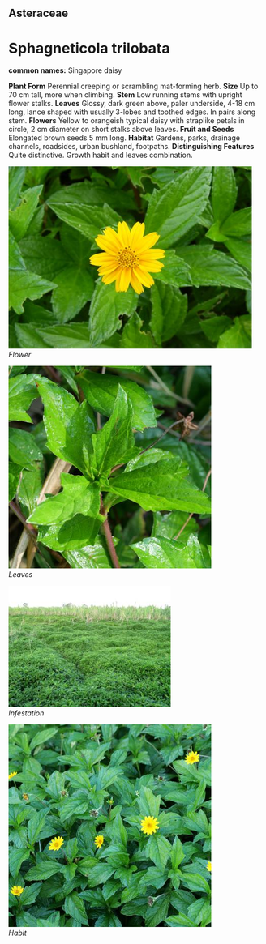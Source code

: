 ## Asteraceae
# Sphagneticola trilobata
**common names:** Singapore daisy

**Plant Form** Perennial creeping or scrambling mat-forming herb. **Size** Up to 70 cm tall, more when climbing. **Stem** Low running stems with upright flower stalks. **Leaves** Glossy, dark green above, paler underside, 4-18 cm long, lance shaped with usually 3-lobes and toothed edges. In pairs along stem. **Flowers** Yellow to orangeish typical daisy with straplike petals in circle, 2 cm diameter on short stalks above leaves. **Fruit and Seeds** Elongated brown seeds 5 mm long. **Habitat** Gardens, parks, drainage channels, roadsides, urban bushland, footpaths. **Distinguishing Features** Quite distinctive. Growth habit and leaves combination.


![Flower](5485_DSCF0022.jpg)  
 *Flower* 

![Leaves](91601_P1196569.jpg)  
 *Leaves* 

![Infestation](5796_IMG_1311.jpg)  
 *Infestation* 

![Habit](103148_P1230453.jpg)  
 *Habit* 

